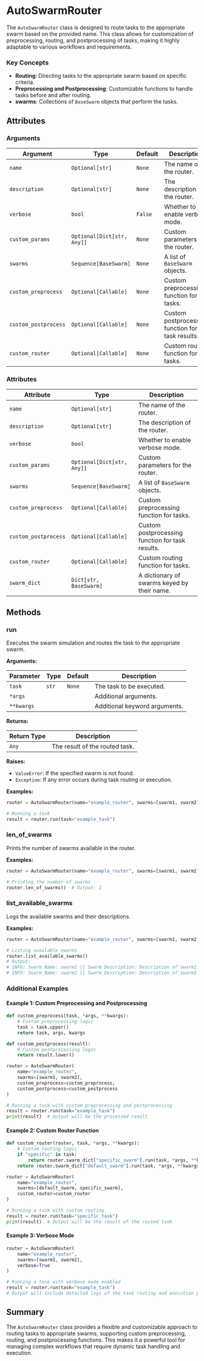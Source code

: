 # AutoSwarmRouter

The `AutoSwarmRouter` class is designed to route tasks to the appropriate swarm based on the provided name. This class allows for customization of preprocessing, routing, and postprocessing of tasks, making it highly adaptable to various workflows and requirements.

### Key Concepts

- **Routing**: Directing tasks to the appropriate swarm based on specific criteria.
- **Preprocessing and Postprocessing**: Customizable functions to handle tasks before and after routing.
- **swarms**: Collections of `BaseSwarm` objects that perform the tasks.

## Attributes

### Arguments

| Argument             | Type                       | Default | Description                                      |
| -------------------- | -------------------------- | ------- | ------------------------------------------------ |
| `name`               | `Optional[str]`            | `None`  | The name of the router.                          |
| `description`        | `Optional[str]`            | `None`  | The description of the router.                   |
| `verbose`            | `bool`                     | `False` | Whether to enable verbose mode.                  |
| `custom_params`      | `Optional[Dict[str, Any]]` | `None`  | Custom parameters for the router.                |
| `swarms`             | `Sequence[BaseSwarm]`      | `None`  | A list of `BaseSwarm` objects.                   |
| `custom_preprocess`  | `Optional[Callable]`       | `None`  | Custom preprocessing function for tasks.         |
| `custom_postprocess` | `Optional[Callable]`       | `None`  | Custom postprocessing function for task results. |
| `custom_router`      | `Optional[Callable]`       | `None`  | Custom routing function for tasks.               |

### Attributes

| Attribute            | Type                       | Description                                      |
| -------------------- | -------------------------- | ------------------------------------------------ |
| `name`               | `Optional[str]`            | The name of the router.                          |
| `description`        | `Optional[str]`            | The description of the router.                   |
| `verbose`            | `bool`                     | Whether to enable verbose mode.                  |
| `custom_params`      | `Optional[Dict[str, Any]]` | Custom parameters for the router.                |
| `swarms`             | `Sequence[BaseSwarm]`      | A list of `BaseSwarm` objects.                   |
| `custom_preprocess`  | `Optional[Callable]`       | Custom preprocessing function for tasks.         |
| `custom_postprocess` | `Optional[Callable]`       | Custom postprocessing function for task results. |
| `custom_router`      | `Optional[Callable]`       | Custom routing function for tasks.               |
| `swarm_dict`         | `Dict[str, BaseSwarm]`     | A dictionary of swarms keyed by their name.      |

## Methods

### run

Executes the swarm simulation and routes the task to the appropriate swarm.

**Arguments:**

| Parameter  | Type  | Default | Description                   |
| ---------- | ----- | ------- | ----------------------------- |
| `task`     | `str` | `None`  | The task to be executed.      |
| `*args`    |       |         | Additional arguments.         |
| `**kwargs` |       |         | Additional keyword arguments. |

**Returns:**

| Return Type | Description                    |
| ----------- | ------------------------------ |
| `Any`       | The result of the routed task. |

**Raises:**

- `ValueError`: If the specified swarm is not found.
- `Exception`: If any error occurs during task routing or execution.

**Examples:**

```python
router = AutoSwarmRouter(name="example_router", swarms=[swarm1, swarm2])

# Running a task
result = router.run(task="example_task")
```

### len_of_swarms

Prints the number of swarms available in the router.

**Examples:**

```python
router = AutoSwarmRouter(name="example_router", swarms=[swarm1, swarm2])

# Printing the number of swarms
router.len_of_swarms()  # Output: 2
```

### list_available_swarms

Logs the available swarms and their descriptions.

**Examples:**

```python
router = AutoSwarmRouter(name="example_router", swarms=[swarm1, swarm2])

# Listing available swarms
router.list_available_swarms()
# Output:
# INFO: Swarm Name: swarm1 || Swarm Description: Description of swarm1
# INFO: Swarm Name: swarm2 || Swarm Description: Description of swarm2
```

### Additional Examples

#### Example 1: Custom Preprocessing and Postprocessing

```python
def custom_preprocess(task, *args, **kwargs):
    # Custom preprocessing logic
    task = task.upper()
    return task, args, kwargs

def custom_postprocess(result):
    # Custom postprocessing logic
    return result.lower()

router = AutoSwarmRouter(
    name="example_router",
    swarms=[swarm1, swarm2],
    custom_preprocess=custom_preprocess,
    custom_postprocess=custom_postprocess
)

# Running a task with custom preprocessing and postprocessing
result = router.run(task="example_task")
print(result)  # Output will be the processed result
```

#### Example 2: Custom Router Function

```python
def custom_router(router, task, *args, **kwargs):
    # Custom routing logic
    if "specific" in task:
        return router.swarm_dict["specific_swarm"].run(task, *args, **kwargs)
    return router.swarm_dict["default_swarm"].run(task, *args, **kwargs)

router = AutoSwarmRouter(
    name="example_router",
    swarms=[default_swarm, specific_swarm],
    custom_router=custom_router
)

# Running a task with custom routing
result = router.run(task="specific_task")
print(result)  # Output will be the result of the routed task
```

#### Example 3: Verbose Mode

```python
router = AutoSwarmRouter(
    name="example_router",
    swarms=[swarm1, swarm2],
    verbose=True
)

# Running a task with verbose mode enabled
result = router.run(task="example_task")
# Output will include detailed logs of the task routing and execution process
```

## Summary

The `AutoSwarmRouter` class provides a flexible and customizable approach to routing tasks to appropriate swarms, supporting custom preprocessing, routing, and postprocessing functions. This makes it a powerful tool for managing complex workflows that require dynamic task handling and execution.
